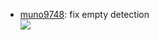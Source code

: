 * [muno9748](https://github.com/muno9748): fix empty detection \
![](https://cdn.discordapp.com/attachments/530043751901429762/798106940617785374/unknown.png)
